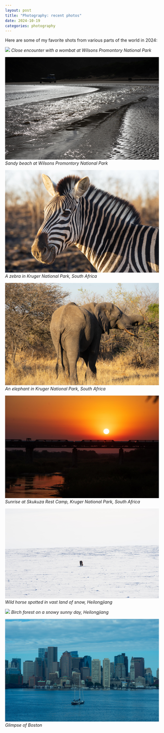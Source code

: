 ```yaml
---
layout: post
title: "Photography: recent photos"
date: 2024-10-19
categories: photography
---
```


Here are some of my favorite shots from various parts of the world in 2024:

![](/assets/images/travel/2024-10-19/DSC03615.jpg)
*Close encounter with a wombat at Wilsons Promontory National Park*

![](/assets/images/travel/2024-10-19/DSC03570.jpg)
*Sandy beach at Wilsons Promontory National Park*

![](/assets/images/travel/2024-10-19/DSC03773.jpg)
*A zebra in Kruger National Park, South Africa*

![](/assets/images/travel/2024-10-19/DSC03853.jpg)
*An elephant in Kruger National Park, South Africa*


![](/assets/images/travel/2024-10-19/DSC04052.jpg)
*Sunrise at Skukuza Rest Camp, Kruger National Park, South Africa*


![](/assets/images/travel/2024-10-19/DSC02878.jpg)
*Wild horse spotted in vast land of snow, Heilongjiang*


![](/assets/images/travel/2024-10-19/DSC02987.jpg)
*Birch forest on a snowy sunny day, Heilongjiang*


![](/assets/images/travel/2024-10-19/DSC03669.jpg)
*Glimpse of Boston*
